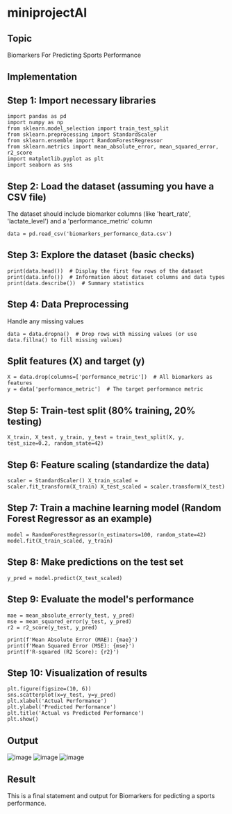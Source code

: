 # miniprojectAI
## Topic
Biomarkers For Predicting Sports Performance
## Implementation
## Step 1: Import necessary libraries
```
import pandas as pd
import numpy as np
from sklearn.model_selection import train_test_split
from sklearn.preprocessing import StandardScaler
from sklearn.ensemble import RandomForestRegressor
from sklearn.metrics import mean_absolute_error, mean_squared_error, r2_score
import matplotlib.pyplot as plt
import seaborn as sns
```
## Step 2: Load the dataset (assuming you have a CSV file)
The dataset should include biomarker columns (like 'heart_rate', 'lactate_level') and a 'performance_metric' column
```
data = pd.read_csv('biomarkers_performance_data.csv')
```
## Step 3: Explore the dataset (basic checks)
```
print(data.head())  # Display the first few rows of the dataset
print(data.info())  # Information about dataset columns and data types
print(data.describe())  # Summary statistics
```
## Step 4: Data Preprocessing
Handle any missing values
```
data = data.dropna()  # Drop rows with missing values (or use data.fillna() to fill missing values)
```
## Split features (X) and target (y)
```
X = data.drop(columns=['performance_metric'])  # All biomarkers as features
y = data['performance_metric']  # The target performance metric
```
## Step 5: Train-test split (80% training, 20% testing)
```
X_train, X_test, y_train, y_test = train_test_split(X, y, test_size=0.2, random_state=42)
```
## Step 6: Feature scaling (standardize the data)
```
scaler = StandardScaler() X_train_scaled = scaler.fit_transform(X_train) X_test_scaled = scaler.transform(X_test)
```
## Step 7: Train a machine learning model (Random Forest Regressor as an example)
```
model = RandomForestRegressor(n_estimators=100, random_state=42)
model.fit(X_train_scaled, y_train)
```
## Step 8: Make predictions on the test set
```
y_pred = model.predict(X_test_scaled)
```
## Step 9: Evaluate the model's performance
```
mae = mean_absolute_error(y_test, y_pred)
mse = mean_squared_error(y_test, y_pred)
r2 = r2_score(y_test, y_pred)

print(f'Mean Absolute Error (MAE): {mae}')
print(f'Mean Squared Error (MSE): {mse}')
print(f'R-squared (R2 Score): {r2}')
```
## Step 10: Visualization of results 
```
plt.figure(figsize=(10, 6))
sns.scatterplot(x=y_test, y=y_pred)
plt.xlabel('Actual Performance')
plt.ylabel('Predicted Performance')
plt.title('Actual vs Predicted Performance')
plt.show()
```
## Output
![image](https://github.com/user-attachments/assets/8b464ad9-41e5-41c0-a573-e120d7c1f7dc)
![image](https://github.com/user-attachments/assets/0047e782-2e3f-4843-a621-6e8d7f959fba)
![image](https://github.com/user-attachments/assets/f14e1a7e-aff4-4af2-87a1-9421aab5520e)
## Result
This is a final statement and output for Biomarkers for pedicting a sports performance.

